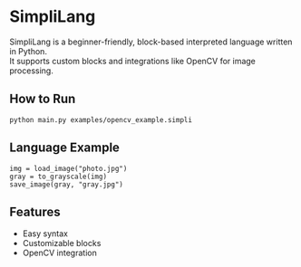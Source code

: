 # SimpliLang

SimpliLang is a beginner-friendly, block-based interpreted language written in Python.  
It supports custom blocks and integrations like OpenCV for image processing.

## How to Run

```
python main.py examples/opencv_example.simpli
```

## Language Example

```
img = load_image("photo.jpg")
gray = to_grayscale(img)
save_image(gray, "gray.jpg")
```

## Features

- Easy syntax
- Customizable blocks
- OpenCV integration

